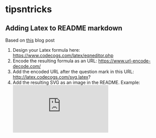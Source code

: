 # tipsntricks

## Adding Latex to README markdown
Based on [this](https://chaonan99.github.io/2016/how-to-add-equation-on-github-markdown-file/) blog post

1. Design your Latex formula here: https://www.codecogs.com/latex/eqneditor.php
2. Encode the resulting formula as an URL: https://www.url-encode-decode.com/
3. Add the encoded URL after the question mark in this URL: http://latex.codecogs.com/svg.latex?
4. Add the resulting SVG as an image in the README. Example: ![img](http://latex.codecogs.com/svg.latex?%5Cfrac%7B%5Csigma%7D%7B%5Cmu%7D)
